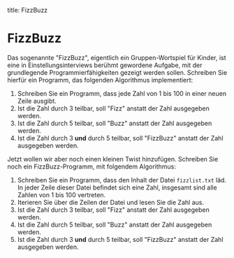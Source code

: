 title: FizzBuzz

# FizzBuzz

Das sogenannte "FizzBuzz", eigentlich ein Gruppen-Wortspiel für Kinder, ist eine in Einstellungsinterviews berühmt gewordene Aufgabe, mit der grundlegende Programmierfähigkeiten gezeigt werden sollen. Schreiben Sie hierfür ein Programm, das folgenden Algorithmus implementiert:

1. Schreiben Sie ein Programm, dass jede Zahl von 1 bis 100 in einer neuen Zeile ausgibt.
2. Ist die Zahl durch 3 teilbar, soll "Fizz" anstatt der Zahl ausgegeben werden.
3. Ist die Zahl durch 5 teilbar, soll "Buzz" anstatt der Zahl ausgegeben werden.
4. Ist die Zahl durch 3 **und** durch 5 teilbar, soll "FizzBuzz" anstatt der Zahl ausgegeben werden.

Jetzt wollen wir aber noch einen kleinen Twist hinzufügen. Schreiben Sie noch ein FizzBuzz-Programm, mit folgendem Algorithmus:

1. Schreiben Sie ein Programm, dass den Inhalt der Datei `fizzlist.txt` läd. In jeder Zeile dieser Datei befindet sich eine Zahl, insgesamt sind alle Zahlen von 1 bis 100 vertreten.
2. Iterieren Sie über die Zeilen der Datei und lesen Sie die Zahl aus. 
3. Ist die Zahl durch 3 teilbar, soll "Fizz" anstatt der Zahl ausgegeben werden.
4. Ist die Zahl durch 5 teilbar, soll "Buzz" anstatt der Zahl ausgegeben werden.
5. Ist die Zahl durch 3 **und** durch 5 teilbar, soll "FizzBuzz" anstatt der Zahl ausgegeben werden.
